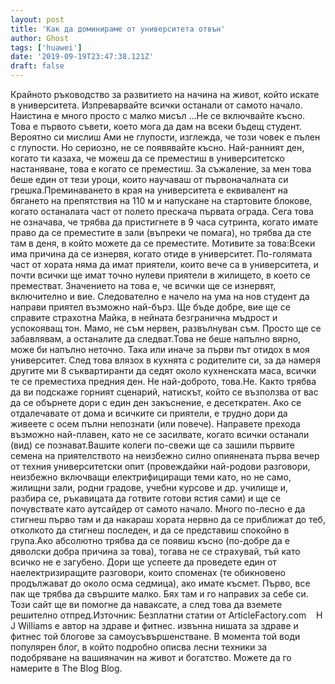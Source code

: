 ```yaml
---
layout: post
title: 'Как да доминираме от университета отвън'
author: Ghost
tags: ['huawei']
date: '2019-09-19T23:47:38.121Z'
draft: false
---
```


Крайното ръководство за развитието на начина на живот, който искате в университета. Изпреварвайте всички останали от самото начало. Наистина е много просто с малко мисъл ...Не се включвайте късно. Това е първото съвети, което мога да дам на всеки бъдещ студент. Вероятно си мислиш Ами не глупости, изглежда, че този човек е пълен с глупости. Но сериозно, не се появявайте късно. Най-ранният ден, когато ти казаха, че можеш да се преместиш в университетско настаняване, това е когато се преместиш. За съжаление, за мен това беше един от тези уроци, които научаваш от първоначалната си грешка.Преминаването в края на университета е еквивалент на бягането на препятствия на 110 м и напускане на стартовите блокове, когато останалата част от полето прескача първата ограда. Сега това не означава, че трябва да пристигнете в 9 часа сутринта, когато имате право да се преместите в зали (въпреки че помага), но трябва да сте там в деня, в който можете да се преместите. Мотивите за това:Всеки има причина да се изнервя, когато отиде в университет. По-голямата част от хората няма да имат приятели, които вече са в университета, и почти всички ще имат точно нулеви приятели в жилището, в което се преместват. Значението на това е, че всички ще се изнервят, включително и вие. Следователно е начело на ума на нов студент да направи приятел възможно най-бърз. Ще бъде добре, вие ще се справите страхотна Майка, в нейната безгранична мъдрост и успокояващ тон. Мамо, не съм нервен, развълнуван съм. Просто ще се забавлявам, а останалите да следват.Това не беше напълно вярно, може би напълно неточно. Така или иначе за първи път отидох в моя университет. След това влязох в кухнята с родителите си, за да намеря другите ми 8 съквартиранти да седят около кухненската маса, всички те се преместиха предния ден. Не най-доброто, това.Не. Както трябва да ви подскаже горният сценарий, натискът, който се възползва от вас да се обърнете дори с един ден закъснение, е десеткратен. Ако се отдалечавате от дома и всичките си приятели, е трудно дори да живеете с осем пълни непознати (или повече). Направете прехода възможно най-плавен, като не се засилвате, когато всички останали (вид) се познават.Вашите колеги по-свежи ще са зашили първите семена на приятелството на неизбежно силно опиянената първа вечер от техния университетски опит (провеждайки най-родови разговори, неизбежно включващи електрифициращи теми като, но не само, жилищни зали, родни градове, учебни курсове и др. училище и, разбира се, ръкавицата да готвите готови ястия сами) и ще се почувствате като аутсайдер от самото начало. Много по-лесно е да стигнеш първо там и да накараш хората нервно да се приближат до теб, отколкото да стигнеш последен, и да се представиш спокойно в група.Ако абсолютно трябва да се появиш късно (по-добре да е дяволски добра причина за това), тогава не се страхувай, тъй като всичко не е загубено. Дори ще успеете да проведете един от наелектризиращите разговори, които споменах (те обикновено продължават до около осма седмица), ако имате късмет. Първо, все пак ще трябва да свършите малко. Бях там и го направих за себе си. Този сайт ще ви помогне да наваксате, а след това да вземете решително отпред.Източник: Безплатни статии от ArticleFactory.com    H J Williams е автор на здраве и фитнес. извънна нишата за здраве и фитнес той блогове за самоусъвършенстване. В момента той води популярен блог, в който подробно описва лесни техники за подобряване на вашияначин на живот и богатство. Можете да го намерите в The Blog Blog.

